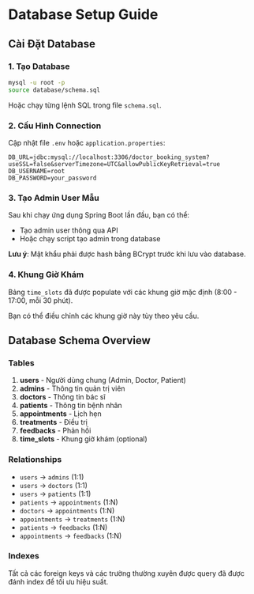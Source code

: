 # Database Setup Guide

## Cài Đặt Database

### 1. Tạo Database
```bash
mysql -u root -p
source database/schema.sql
```

Hoặc chạy từng lệnh SQL trong file `schema.sql`.

### 2. Cấu Hình Connection

Cập nhật file `.env` hoặc `application.properties`:

```properties
DB_URL=jdbc:mysql://localhost:3306/doctor_booking_system?useSSL=false&serverTimezone=UTC&allowPublicKeyRetrieval=true
DB_USERNAME=root
DB_PASSWORD=your_password
```

### 3. Tạo Admin User Mẫu

Sau khi chạy ứng dụng Spring Boot lần đầu, bạn có thể:
- Tạo admin user thông qua API
- Hoặc chạy script tạo admin trong database

**Lưu ý**: Mật khẩu phải được hash bằng BCrypt trước khi lưu vào database.

### 4. Khung Giờ Khám

Bảng `time_slots` đã được populate với các khung giờ mặc định (8:00 - 17:00, mỗi 30 phút).

Bạn có thể điều chỉnh các khung giờ này tùy theo yêu cầu.

## Database Schema Overview

### Tables
1. **users** - Người dùng chung (Admin, Doctor, Patient)
2. **admins** - Thông tin quản trị viên
3. **doctors** - Thông tin bác sĩ
4. **patients** - Thông tin bệnh nhân
5. **appointments** - Lịch hẹn
6. **treatments** - Điều trị
7. **feedbacks** - Phản hồi
8. **time_slots** - Khung giờ khám (optional)

### Relationships
- `users` → `admins` (1:1)
- `users` → `doctors` (1:1)
- `users` → `patients` (1:1)
- `patients` → `appointments` (1:N)
- `doctors` → `appointments` (1:N)
- `appointments` → `treatments` (1:N)
- `patients` → `feedbacks` (1:N)
- `appointments` → `feedbacks` (1:N)

### Indexes
Tất cả các foreign keys và các trường thường xuyên được query đã được đánh index để tối ưu hiệu suất.

